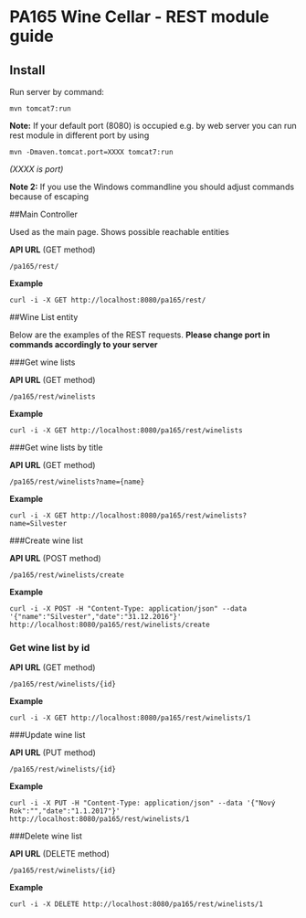 # PA165 Wine Cellar - REST module guide

## Install

Run server by command:

```
mvn tomcat7:run
```

**Note:** If your default port (8080) is occupied e.g. by web server you can run rest module in different port by using

```
mvn -Dmaven.tomcat.port=XXXX tomcat7:run  
```
*(XXXX is port)* </br>

**Note 2:** If you use the Windows commandline you should adjust commands because of escaping

##Main Controller

Used as the main page. Shows possible reachable entities

**API URL** (GET method)

```
/pa165/rest/
```

**Example**

```
curl -i -X GET http://localhost:8080/pa165/rest/
```

##Wine List entity

Below are the examples of the REST requests.
**Please change port in commands accordingly to your server**

###Get wine lists

**API URL** (GET method)

```
/pa165/rest/winelists
```

**Example**

```
curl -i -X GET http://localhost:8080/pa165/rest/winelists
```

###Get wine lists by title

**API URL** (GET method)

```
/pa165/rest/winelists?name={name}
```

**Example**

```
curl -i -X GET http://localhost:8080/pa165/rest/winelists?name=Silvester
```

###Create wine list

**API URL** (POST method)

```
/pa165/rest/winelists/create
```

**Example**

```
curl -i -X POST -H "Content-Type: application/json" --data '{"name":"Silvester","date":"31.12.2016"}' http://localhost:8080/pa165/rest/winelists/create
```

### Get wine list by id

**API URL** (GET method)

```
/pa165/rest/winelists/{id}
```

**Example**

```
curl -i -X GET http://localhost:8080/pa165/rest/winelists/1
```

###Update wine list

**API URL** (PUT method)

```
/pa165/rest/winelists/{id}
```

**Example**

```
curl -i -X PUT -H "Content-Type: application/json" --data '{"Nový Rok":"","date":"1.1.2017"}' http://localhost:8080/pa165/rest/winelists/1
```

###Delete wine list

**API URL** (DELETE method)

```
/pa165/rest/winelists/{id}
```

**Example**

```
curl -i -X DELETE http://localhost:8080/pa165/rest/winelists/1
```